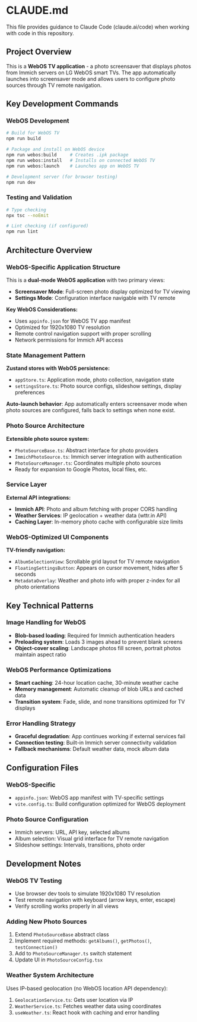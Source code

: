 # CLAUDE.md

This file provides guidance to Claude Code (claude.ai/code) when working with code in this repository.

## Project Overview

This is a **WebOS TV application** - a photo screensaver that displays photos from Immich servers on LG WebOS smart TVs. The app automatically launches into screensaver mode and allows users to configure photo sources through TV remote navigation.

## Key Development Commands

### WebOS Development
```bash
# Build for WebOS TV
npm run build

# Package and install on WebOS device
npm run webos:build     # Creates .ipk package
npm run webos:install   # Installs on connected WebOS TV
npm run webos:launch    # Launches app on WebOS TV

# Development server (for browser testing)
npm run dev
```

### Testing and Validation
```bash
# Type checking
npx tsc --noEmit

# Lint checking (if configured)
npm run lint
```

## Architecture Overview

### WebOS-Specific Application Structure

This is a **dual-mode WebOS application** with two primary views:
- **Screensaver Mode**: Full-screen photo display optimized for TV viewing
- **Settings Mode**: Configuration interface navigable with TV remote

**Key WebOS Considerations:**
- Uses `appinfo.json` for WebOS TV app manifest
- Optimized for 1920x1080 TV resolution
- Remote control navigation support with proper scrolling
- Network permissions for Immich API access

### State Management Pattern

**Zustand stores with WebOS persistence:**
- `appStore.ts`: Application mode, photo collection, navigation state
- `settingsStore.ts`: Photo source configs, slideshow settings, display preferences

**Auto-launch behavior**: App automatically enters screensaver mode when photo sources are configured, falls back to settings when none exist.

### Photo Source Architecture

**Extensible photo source system:**
- `PhotoSourceBase.ts`: Abstract interface for photo providers
- `ImmichPhotoSource.ts`: Immich server integration with authentication
- `PhotoSourceManager.ts`: Coordinates multiple photo sources
- Ready for expansion to Google Photos, local files, etc.

### Service Layer

**External API integrations:**
- **Immich API**: Photo and album fetching with proper CORS handling
- **Weather Services**: IP geolocation + weather data (wttr.in API)
- **Caching Layer**: In-memory photo cache with configurable size limits

### WebOS-Optimized UI Components

**TV-friendly navigation:**
- `AlbumSelectionView`: Scrollable grid layout for TV remote navigation
- `FloatingSettingsButton`: Appears on cursor movement, hides after 5 seconds
- `MetadataOverlay`: Weather and photo info with proper z-index for all photo orientations

## Key Technical Patterns

### Image Handling for WebOS
- **Blob-based loading**: Required for Immich authentication headers
- **Preloading system**: Loads 3 images ahead to prevent blank screens
- **Object-cover scaling**: Landscape photos fill screen, portrait photos maintain aspect ratio

### WebOS Performance Optimizations
- **Smart caching**: 24-hour location cache, 30-minute weather cache
- **Memory management**: Automatic cleanup of blob URLs and cached data
- **Transition system**: Fade, slide, and none transitions optimized for TV displays

### Error Handling Strategy
- **Graceful degradation**: App continues working if external services fail
- **Connection testing**: Built-in Immich server connectivity validation
- **Fallback mechanisms**: Default weather data, mock album data

## Configuration Files

### WebOS-Specific
- `appinfo.json`: WebOS app manifest with TV-specific settings
- `vite.config.ts`: Build configuration optimized for WebOS deployment

### Photo Source Configuration
- Immich servers: URL, API key, selected albums
- Album selection: Visual grid interface for TV remote navigation
- Slideshow settings: Intervals, transitions, photo order

## Development Notes

### WebOS TV Testing
- Use browser dev tools to simulate 1920x1080 TV resolution
- Test remote navigation with keyboard (arrow keys, enter, escape)
- Verify scrolling works properly in all views

### Adding New Photo Sources
1. Extend `PhotoSourceBase` abstract class
2. Implement required methods: `getAlbums()`, `getPhotos()`, `testConnection()`
3. Add to `PhotoSourceManager.ts` switch statement
4. Update UI in `PhotoSourceConfig.tsx`

### Weather System Architecture
Uses IP-based geolocation (no WebOS location API dependency):
1. `GeolocationService.ts`: Gets user location via IP
2. `WeatherService.ts`: Fetches weather data using coordinates
3. `useWeather.ts`: React hook with caching and error handling